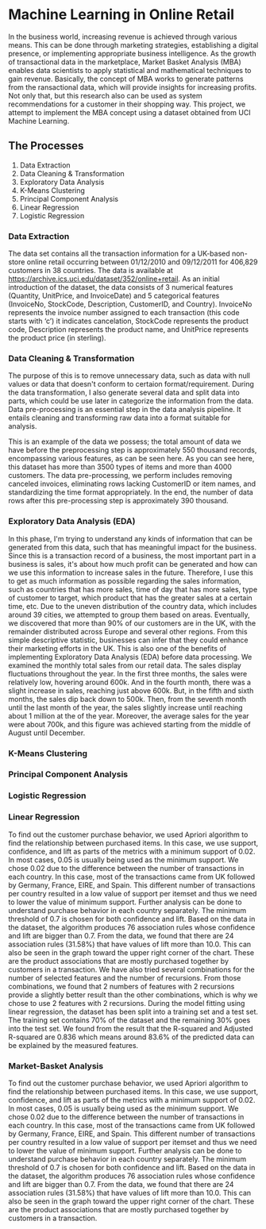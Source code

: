 # Machine Learning in Online Retail

In the business world, increasing revenue is achieved through various means. This can be done through marketing strategies, establishing a digital presence, or implementing appropriate business intelligence. As the growth of transactional data in the marketplace, Market Basket Analysis (MBA) enables data scientists to apply statistical and mathematical techniques to gain revenue. Basically, the concept of MBA works to generate patterns from the ransactional data, which will provide insights for increasing profits. Not only that, but this research also can be used as system recommendations for a customer in their shopping way. This project, we attempt to implement the MBA concept using a dataset obtained from UCI Machine Learning.

## The Processes

1. Data Extraction
2. Data Cleaning & Transformation
3. Exploratory Data Analysis
4. K-Means Clustering
5. Principal Component Analysis
6. Linear Regression
7. Logistic Regression

### Data Extraction

The data set contains all the transaction information for a UK-based non-store online retail occurring between 01/12/2010 and 09/12/2011 for 406,829 customers in 38 countries. The data is available at https://archive.ics.uci.edu/dataset/352/online+retail. As an initial introduction of the dataset, the data consists of 3 numerical features (Quantity, UnitPrice, and InvoiceDate) and 5 categorical features (InvoiceNo, StockCode, Description, CustomerID, and Country). InvoiceNo represents the invoice number assigned to each transaction (this code starts with ‘c’) it indicates cancelation, StockCode represents the product code, Description represents the product name, and UnitPrice represents the product price (in sterling).

### Data Cleaning & Transformation

The purpose of this is to remove unnecessary data, such as data with null values or data that doesn't conform to certaion format/requirement. During the data transformation, I also generate several data and split data into parts, which could be use later in categorize the information from the data. Data pre-processing is an essential step in the data analysis pipeline. It entails cleaning and transforming raw data into a format suitable for analysis.

This is an example of the data we possess; the total amount of data we have before the preprocessing step is approximately 550 thousand records, encompassing various features, as can be seen here. As you can see here, this dataset has more than 3500 types of items and more than 4000 customers. The data pre-processing, we perform includes removing canceled invoices, eliminating rows lacking CustomerID or item names, and standardizing the time format appropriately. In the end, the number of data rows after this pre-processing step is approximately 390 thousand.

### Exploratory Data Analysis (EDA)

In this phase, I'm trying to understand any kinds of information that can be generated from this data, such that has meaningful impact for the business. Since this is a transaction record of a business, the most important part in a business is sales, it's about how much profit can be generated and how can we use this information to increase sales in the future. Therefore, I use this to get as much information as possible regarding the sales information, such as countries that has more sales, time of day that has more sales, type of customer to target, which product that has the greater sales at a certain time, etc.
Due to the uneven distribution of the country data, which includes around 39 cities, we attempted to group them based on areas. Eventually, we discovered that more than 90% of our customers are in the UK, with the remainder distributed across Europe and several other regions. From this simple descriptive statistic, businesses can infer that they could enhance their marketing efforts in the UK. This is also one of the benefits of implementing Exploratory Data Analysis (EDA) before data processing. We examined the monthly total sales from our retail data. The sales display fluctuations throughout the year. In the first three months, the sales were relatively low, hovering around 600k. And in the fourth month, there was a slight increase in sales, reaching just above 600k. But, in the fifth and sixth months, the sales dip back down to 500k. Then, from the seventh month until the last month of the year, the sales slightly increase until reaching about 1 million at the of the year. Moreover, the average sales for the year were about 700k, and this figure was achieved starting from the middle of August until December.



### K-Means Clustering

### Principal Component Analysis

### Logistic Regression

### Linear Regression

To find out the customer purchase behavior, we used Apriori algorithm to find the relationship between purchased items. In this case, we use support, confidence, and lift as parts of the metrics with a minimum support of 0.02. In most cases, 0.05 is usually being used as the minimum support. We chose 0.02 due to the difference between the number of transactions in each country. In this case, most of the transactions came from UK followed by Germany, France, EIRE, and Spain. This different number of transactions per country resulted in a low value of support per itemset and thus we need to lower the value of minimum support. Further analysis can be done to understand purchase behavior in each country separately.
The minimum threshold of 0.7 is chosen for both confidence and lift. Based on the data in the dataset, the algorithm produces 76 association rules whose confidence and lift are bigger than 0.7. From the data, we found that there are 24 association rules (31.58%) that have values of lift more than 10.0. This can also be seen in the graph toward the upper right corner of the chart. These are the product associations that are mostly purchased together by customers in a transaction.
We have also tried several combinations for the number of selected features and the number of recursions. From those combinations, we found that 2 numbers of features with 2 recursions provide a slightly better result than the other combinations, which is why we chose to use 2 features with 2 recursions.
During the model fitting using linear regression, the dataset has been split into a training set and a test set. The training set contains 70% of the dataset and the remaining 30% goes into the test set. We found from the result that the R-squared and Adjusted R-squared are 0.836 which means around 83.6% of the predicted data can be explained by the measured features.



### Market-Basket Analysis

To find out the customer purchase behavior, we used Apriori algorithm to find the relationship between purchased items. In this case, we use support, confidence, and lift as parts of the metrics with a minimum support of 0.02. In most cases, 0.05 is usually being used as the minimum support. We chose 0.02 due to the difference between the number of transactions in each country. In this case, most of the transactions came from UK followed by Germany, France, EIRE, and Spain. This different number of transactions per country resulted in a low value of support per itemset and thus we need to lower the value of minimum support. Further analysis can be done to understand purchase behavior in each country separately.
The minimum threshold of 0.7 is chosen for both confidence and lift. Based on the data in the dataset, the algorithm produces 76 association rules whose confidence and lift are bigger than 0.7. From the data, we found that there are 24 association rules (31.58%) that have values of lift more than 10.0. This can also be seen in the graph toward the upper right corner of the chart. These are the product associations that are mostly purchased together by customers in a transaction.

